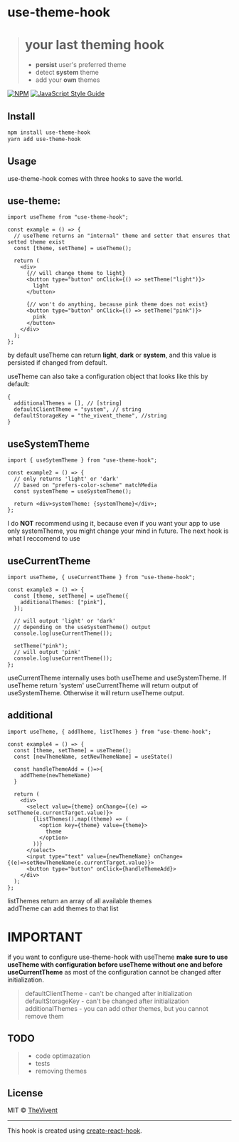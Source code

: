 # use-theme-hook

> # your last theming hook
>
> - **persist** user's preferred theme
> - detect **system** theme
> - add your **own** themes

[![NPM](https://img.shields.io/npm/v/use-theme-hook.svg)](https://www.npmjs.com/package/use-theme-hook) [![JavaScript Style Guide](https://img.shields.io/badge/code_style-standard-brightgreen.svg)](https://standardjs.com)

## Install

```bash
npm install use-theme-hook
yarn add use-theme-hook
```

## Usage

use-theme-hook comes with three hooks to save the world.

## use-theme:

```tsx
import useTheme from "use-theme-hook";

const example = () => {
  // useTheme returns an "internal" theme and setter that ensures that setted theme exist
  const [theme, setTheme] = useTheme();

  return (
    <div>
      {// will change theme to light}
      <button type="button" onClick={() => setTheme("light")}>
        light
      </button>

      {// won't do anything, because pink theme does not exist}
      <button type="button" onClick={() => setTheme("pink")}>
        pink
      </button>
    </div>
  );
};
```

by default useTheme can return **light**, **dark** or **system**, and this value is persisted if changed from default.

useTheme can also take a configuration object that looks like this by default:

```tsx
{
  additionalThemes = [], // [string]
  defaultClientTheme = "system", // string
  defaultStorageKey = "the_vivent_theme", //string
}
```

## useSystemTheme

```tsx
import { useSytemTheme } from "use-theme-hook";

const example2 = () => {
  // only returns 'light' or 'dark'
  // based on "prefers-color-scheme" matchMedia
  const systemTheme = useSystemTheme();

  return <div>systemTheme: {systemTheme}</div>;
};
```

I do **NOT** recommend using it, because even if you want your app to use only systemTheme, you might change your mind in future. The next hook is what I reccomend to use

## useCurrentTheme

```tsx
import useTheme, { useCurrentTheme } from "use-theme-hook";

const example3 = () => {
  const [theme, setTheme] = useTheme({
    additionalThemes: ["pink"],
  });

  // will output 'light' or 'dark'
  // depending on the useSystemTheme() output
  console.log(useCurrentTheme());

  setTheme("pink");
  // will output 'pink'
  console.log(useCurrentTheme());
};
```

useCurrentTheme internally uses both useTheme and useSystemTheme.
If useTheme return 'system' useCurrentTheme will return output of useSystemTheme. Otherwise it will return useTheme output.

## additional

```tsx
import useTheme, { addTheme, listThemes } from "use-theme-hook";

const example4 = () => {
  const [theme, setTheme] = useTheme();
  const [newThemeName, setNewThemeName] = useState()

  const handleThemeAdd = ()=>{
    addTheme(newThemeName)
  }

  return (
    <div>
      <select value={theme} onChange={(e) => setTheme(e.currentTarget.value)}>
        {listThemes().map((theme) => (
          <option key={theme} value={theme}>
            theme
          </option>
        ))}
      </select>
      <input type="text" value={newThemeName} onChange={(e)=>setNewThemeName(e.currentTarget.value)}>
      <button type="button" onClick={handleThemeAdd}>
    </div>
  );
};
```

listThemes return an array of all available themes  
addTheme can add themes to that list

# **IMPORTANT**

if you want to configure use-theme-hook with useTheme **make sure to use useTheme with configuration before useTheme without one and before useCurrentTheme** as most of the configuration cannot be changed after initialization.

> defaultClientTheme - can't be changed after initialization  
> defaultStorageKey - can't be changed after initialization  
> additionalThemes - you can add other themes, but you cannot remove them

## TODO

> - code optimazation
> - tests
> - removing themes

## License

MIT © [TheVivent](https://github.com/TheVivent)

---

This hook is created using [create-react-hook](https://github.com/hermanya/create-react-hook).
